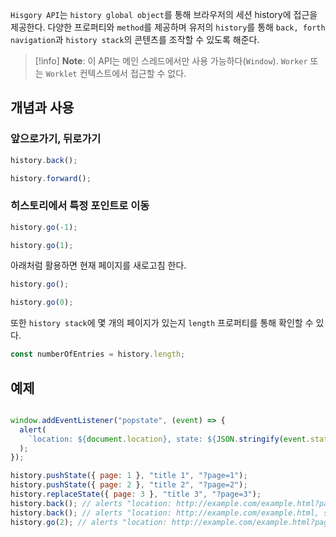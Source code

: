 `Hisgory API`는 `history global object`를 통해  브라우저의 세션 history에 접근을 제공한다. 다양한 프로퍼티와 `method`를 제공하며 유저의 `history`를 통해 `back, forth navigation`과 `history stack`의 콘텐츠를 조작할 수 있도록 해준다.

> [!info] **Note**: 이 API는 메인 스레드에서만 사용 가능하다(`Window`). `Worker` 또는 `Worklet` 컨텍스트에서 접근할 수 없다.

## 개념과 사용
### 앞으로가기, 뒤로가기
```js
history.back();

history.forward();
```
### 히스토리에서 특정 포인트로 이동
```javascript
history.go(-1);

history.go(1);
```

 아래처럼 활용하면 현재 페이지를 새로고침 한다.
 ```js
history.go();

history.go(0);
```

또한 `history stack`에 몇 개의 페이지가 있는지 `length` 프로퍼티를 통해 확인할 수 있다.
```js
const numberOfEntries = history.length;
```

## 예제
```js

window.addEventListener("popstate", (event) => {
  alert(
    `location: ${document.location}, state: ${JSON.stringify(event.state)}`,
  );
});

history.pushState({ page: 1 }, "title 1", "?page=1");
history.pushState({ page: 2 }, "title 2", "?page=2");
history.replaceState({ page: 3 }, "title 3", "?page=3");
history.back(); // alerts "location: http://example.com/example.html?page=1, state: {"page":1}"
history.back(); // alerts "location: http://example.com/example.html, state: null"
history.go(2); // alerts "location: http://example.com/example.html?page=3, state: {"page":3}"

```

